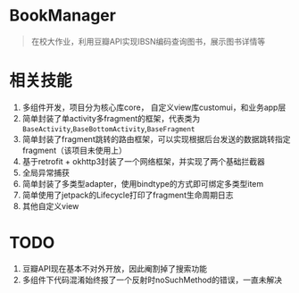 # BookManager
> 在校大作业，利用豆瓣API实现IBSN编码查询图书，展示图书详情等
# 相关技能
1. 多组件开发，项目分为核心库core， 自定义view库customui，和业务app层
2. 简单封装了单activity多fragment的框架，代表类为`BaseActivity`,`BaseBottomActivity`,`BaseFragment`
3. 简单封装了fragment跳转的路由框架，可以实现根据后台发送的数据跳转指定fragment（该项目未使用上）
4. 基于retrofit + okhttp3封装了一个网络框架，并实现了两个基础拦截器
5. 全局异常捕获
6. 简单封装了多类型adapter，使用bindtype的方式即可绑定多类型item
7. 简单使用了jetpack的Lifecycle打印了fragment生命周期日志
8. 其他自定义view

# TODO
1. 豆瓣API现在基本不对外开放，因此阉割掉了搜索功能
2. 多组件下代码混淆始终报了一个反射时noSuchMethod的错误，一直未解决
